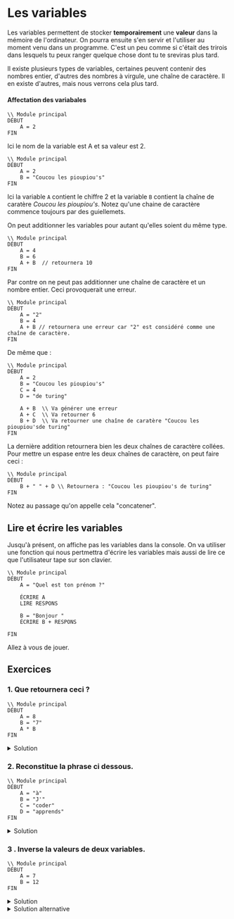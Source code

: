 # Les variables 

Les variables permettent de stocker **temporairement**  une **valeur** dans la mémoire de l'ordinateur. On pourra ensuite s'en servir et l'utiliser au moment venu dans un programme. C'est un peu comme si c'était des trirois dans lesquels tu peux ranger quelque chose dont tu te sreviras plus tard.  

Il existe plusieurs types de variables, certaines peuvent contenir des nombres entier, d'autres des nombres à virgule, une chaîne de caractère. Il en existe d'autres, mais nous verrons cela plus tard.

#### Affectation des variabales

````
\\ Module principal
DÉBUT
    A = 2
FIN
````
Ici le nom de la variable est A et sa valeur est 2.





````
\\ Module principal
DÉBUT
    A = 2 
    B = "Coucou les pioupiou's"
FIN
````

Ici la variable ``A`` contient le chiffre 2 et la variable ``B`` contient la chaîne de caratère *Coucou les pioupiou's*. Notez qu'une chaine de caractère commence toujours par des guiellemets. 

On  peut  additionner les variables pour autant qu'elles soient du même type.
````
\\ Module principal
DÉBUT
    A = 4
    B = 6
    A + B  // retournera 10
FIN
````
Par contre on ne peut pas additionner une chaîne de caractère et un nombre entier. Ceci provoquerait une erreur.

````
\\ Module principal
DÉBUT
    A = "2"
    B = 4 
    A + B // retournera une erreur car "2" est considéré comme une chaîne de caractère.
FIN
````
 
 De même que : 

````
\\ Module principal
DÉBUT
    A = 2 
    B = "Coucou les pioupiou's"
    C = 4 
    D = "de turing"

    A + B  \\ Va générer une erreur
    A + C  \\ Va retourner 6
    B + D  \\ Va retourner une chaîne de caratère "Coucou les pioupiou'sde turing"
FIN
````

La dernière addition retournera bien les deux chaînes de caractère collées. Pour mettre un espase entre les deux chaînes de caractère, on peut faire ceci : 

````
\\ Module principal
DÉBUT
    B + " " + D \\ Retournera : "Coucou les pioupiou's de turing"
FIN
````
Notez au passage qu'on appelle cela "concatener".


## Lire et écrire les variables
Jusqu'à présent, on affiche pas les variables dans la console. On va utiliser une fonction qui nous pertmettra d'écrire les variables mais aussi de lire ce que l'utilisateur tape sur son clavier. 

````
\\ Module principal
DÉBUT
    A = "Quel est ton prénom ?"

    ÉCRIRE A
    LIRE RESPONS

    B = "Bonjour "
    ÉCRIRE B + RESPONS   

FIN
````


Allez à vous de jouer.

## Exercices



### 1. Que retournera ceci ?
````
\\ Module principal
DÉBUT
    A = 8
    B = "7"
    A * B
FIN
````
<details>
    <summary>Solution </summary>
    Une erreur car B est une chaîne de caractère.
</details>

### 2. Reconstitue la phrase ci dessous.

````
\\ Module principal
DÉBUT
    A = "à"
    B = "J'"
    C = "coder"
    D = "apprends"
FIN
````

<details>
    <summary>Solution</summary>

````
\\ Module principal
DÉBUT
    A = "à"
    B = "J'"
    C = "coder"
    D = "apprends"

    B + " " + D + " " + A + " " + C
FIN
````
</details>

### 3 . Inverse la valeurs de deux variables.
```
\\ Module principal
DÉBUT
    A = 7
    B = 12 
FIN
```

<details> 
  <summary>Solution </summary>

```
\\ Module principal
DÉBUT
    A = 7
    B = 12     
    \\ On doit créer une variable C qui contiendra une des valeurs
    C = A
    A = B
    B = C            
FIN
``` 
</details>

<details> 
  <summary>Solution alternative</summary>

```
\\ Module principal
DÉBUT
    A = 7
    B = 12     
    \\ Sans créer de variable supplémentaire
    
    A = A - B
    B = A + B 
    A = B - A            
FIN
``` 
</details>



